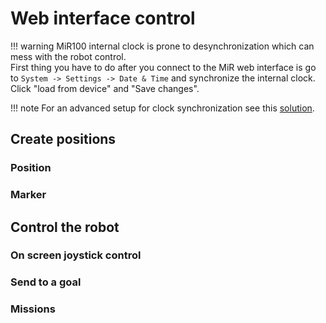 # Web interface control

!!! warning
    MiR100 internal clock is prone to desynchronization which can mess with the robot control.  
    First thing you have to do after you connect to the MiR web interface is go to `System -> Settings -> Date & Time` and synchronize the internal clock. Click "load from device" and "Save changes".

!!! note
    For an advanced setup for clock synchronization see this [solution](https://github.com/DFKI-NI/mir_robot?tab=readme-ov-file#installing-chrony-to-synchronize-system-time-automatically).


## Create positions
### Position
### Marker

## Control the robot
### On screen joystick control
### Send to a goal
### Missions


